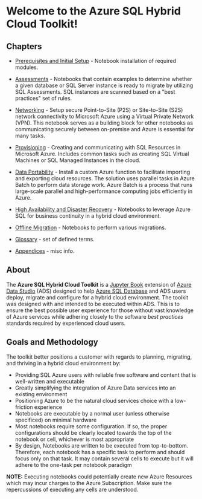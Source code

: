 # Welcome to the Azure SQL Hybrid Cloud Toolkit!
## Chapters
* [Prerequisites and Initial Setup](prereqs.ipynb) - Notebook installation of required modules.

* [Assessments](Assessments/readme.md) - Notebooks that contain examples to determine whether a given database or SQL Server instance is ready to migrate by utilizing SQL Assessments. SQL instances are scanned based on a "best practices" set of rules. 

* [Networking](networking/readme.md) - Setup secure Point-to-Site (P2S) or Site-to-Site (S2S) network connectivity to Microsoft Azure using a Virtual Private Network (VPN). This notebook serves as a building block for other notebooks as communicating securely between on-premise and Azure is essential for many tasks.

* [Provisioning](provisioning/readme.md) - Creating and communicating with SQL Resources in Microsoft Azure. Includes common tasks such as creating SQL Virtual Machines or SQL Managed Instances in the cloud.

* [Data Portability](data-portability/readme.md) - Install a custom Azure function to facilitate importing and exporting cloud resources. The solution uses parallel tasks in Azure Batch to perform data storage work. Azure Batch is a process that runs large-scale parallel and high-performance computing jobs efficiently in Azure. 

* [High Availability and Disaster Recovery](hadr/readme.md) - Notebooks to leverage Azure SQL for business continuity in a hybrid cloud environment.

* [Offline Migration](offline-migration/readme.md) - Notebooks to perform various migrations.

* [Glossary](glossary.md) - set of defined terms.

* [Appendices](appendices.md) - misc info.

## About

The **Azure SQL Hybrid Cloud Toolkit** is a [Jupyter Book](https://jupyterbook.org/intro.html) extension of [Azure Data Studio](https://docs.microsoft.com/en-us/sql/azure-data-studio/download-azure-data-studio) (ADS) designed to help [Azure SQL Database](https://azure.microsoft.com/en-us/services/sql-database/) and ADS users deploy, migrate and configure for a hybrid cloud environment. The toolkit was designed with and intended to be executed within ADS. This is to ensure the best possible user experience for those without vast knowledge of Azure services while adhering closely to the software _best practices_ standards required by experienced cloud users. 

## Goals and Methodology
The toolkit better positions a customer with regards to planning, migrating, and thriving in a hybrid cloud environment by:

* Providing SQL Azure users with reliable free software and content that is well-written and executable
* Greatly simplifying the integration of Azure Data services into an existing environment
* Positioning Azure to be the natural cloud services choice with a low-friction experience 
* Notebooks are executable by a normal user (unless otherwise specificed) on minimal hardware
* Most notebooks require some configuration. If so, the proper configurations should be clearly located towards the top of the notebook or cell, whichever is most appropriate
* By design, Notebooks are written to be executed from top-to-bottom. Therefore, each notebook has a specific task to perform and should focus only on that task. It may contain several cells to execute but it will adhere to the one-task per notebook paradigm

**NOTE:** Executing notebooks could potentially create new Azure Resources which may incur charges to the Azure Subscription. Make sure the repercussions of executing any cells are understood.